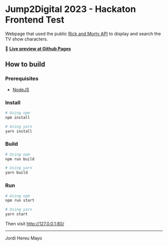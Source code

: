 # Jump2Digital 2023 - Hackaton Frontend Test

Webpage that used the public [Rick and Morty API](https://rickandmortyapi.com/) to display and search the TV show characters.

🚀 [**Live preview at Github Pages**](https://jhereu.github.io/jump2digital-hackaton-2023-frontend**)

## How to build

### Prerequisites

- [NodeJS](https://nodejs.org/en)

### Install

```sh
# Using npm
npm install

# Using yarn
yarn install
```

### Build

```sh
# Using npm
npm run build

# Using yarn
yarn build
```

### Run

```sh
# Using npm
npm run start

# Using yarn
yarn start
```

Then visit http://127.0.0.1:80/

---

Jordi Hereu Mayo
